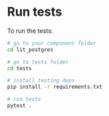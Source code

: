 # Run tests

To run the tests:

```bash
# go to your component folder
cd lit_postgres

# go to tests folder
cd tests

# install testing deps
pip install -r requirements.txt

# run tests
pytest .
```
